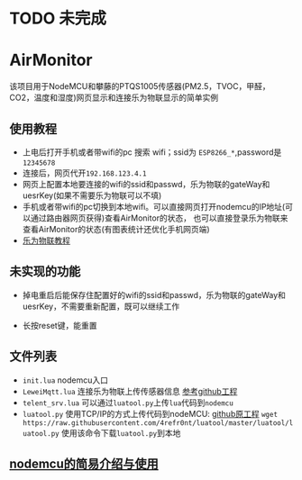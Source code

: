 
# TODO 未完成

# AirMonitor
该项目用于NodeMCU和攀藤的PTQS1005传感器(PM2.5，TVOC，甲醛，CO2，温度和湿度)网页显示和连接乐为物联显示的简单实例

## 使用教程

- 上电后打开手机或者带wifi的pc 搜索 wifi；ssid为 `ESP8266_*`,password是`12345678`
- 连接后，网页代开`192.168.123.4.1` 
- 网页上配置本地要连接的wifi的ssid和passwd，乐为物联的gateWay和uesrKey(如果不需要乐为物联可以不填)
- 手机或者带wifi的pc切换到本地wifi。可以直接网页打开nodemcu的IP地址(可以通过路由器网页获得)查看AirMonitor的状态， 也可以直接登录乐为物联来查看AirMonitor的状态(有图表统计还优化手机网页端)
- [乐为物联教程](https://www.kancloud.cn/lewei50/lewei50-usermanual/380598)


## 未实现的功能

- 掉电重启后能保存住配置好的wifi的ssid和passwd，乐为物联的gateWay和uesrKey，不需要重新配置，既可以继续工作   

- 长按reset键，能重置

## 文件列表

- `init.lua`  nodemcu入口
- `LeweiMqtt.lua`  连接乐为物联上传传感器信息 [参考github工程](https://github.com/lewei50/NodeMCU-AirMonitor) 
- `telent_srv.lua` 可以通过`luatool.py`上传`lua`代码到`nodemcu`
- `luatool.py` 使用TCP/IP的方式上传代码到nodeMCU: [github原工程](https://github.com/4refr0nt/luatool) 
`wget https://raw.githubusercontent.com/4refr0nt/luatool/master/luatool/luatool.py` 使用该命令下载`luatool.py`到本地

## [nodemcu的简易介绍与使用](https://xiaohaoliang.github.io/2018/01/29/nodemcu%E5%B0%9D%E8%AF%95/)
